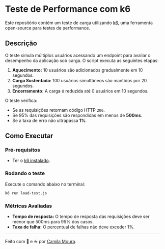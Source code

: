 # Teste de Performance com k6

Este repositório contém um teste de carga utilizando [k6](https://k6.io/), uma ferramenta open-source para testes de performance.

## Descrição

O teste simula múltiplos usuários acessando um endpoint para avaliar o desempenho da aplicação sob carga. O script executa as seguintes etapas:

1. **Aquecimento:** 10 usuários são adicionados gradualmente em 10 segundos.
2. **Carga Sustentada:** 100 usuários simultâneos são mantidos por 20 segundos.
3. **Encerramento:** A carga é reduzida até 0 usuários em 10 segundos.

O teste verifica:
- Se as requisições retornam código HTTP `200`.
- Se 95% das requisições são respondidas em menos de **500ms**.
- Se a taxa de erro não ultrapassa **1%**.

## Como Executar

### Pré-requisitos

- Ter o [k6 instalado](https://k6.io/docs/getting-started/installation/).

### Rodando o teste

Execute o comando abaixo no terminal:

```sh
k6 run load-test.js 
```

### Métricas Avaliadas
- **Tempo de resposta:** O tempo de resposta das requisições deve ser menor que 500ms para 95% dos casos.
- **Taxa de falha:** O percentual de falhas não deve exceder 1%.

___

Feito com 🩵 e ☕ por [Camila Moura](https://www.linkedin.com/in/camilalnmoura/).
